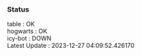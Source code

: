 ### Status


table : OK  
hogwarts : OK  
icy-bot : DOWN  
Latest Update : 2023-12-27 04:09:52.426170
